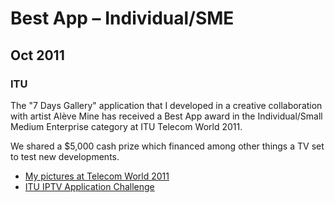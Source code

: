 # Best App – Individual/SME

## Oct 2011
### ITU

The "7 Days Gallery" application that I developed in a creative collaboration with artist Alève Mine has received a Best App award in the Individual/Small Medium Enterprise category at ITU Telecom World 2011.

We shared a $5,000 cash prize which financed among other things a TV set to test new developments.

* [My pictures at Telecom World 2011](http://flic.kr/s/aHsjwwwdvP)
* [ITU IPTV Application Challenge](http://www.itu.int/en/ITU-T/challenges/pages/iptv.aspx)

